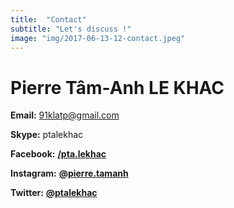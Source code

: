 ```yaml
---
title:  "Contact"
subtitle: "Let's discuss !"
image: "img/2017-06-13-12-contact.jpeg"
---
```


# Pierre Tâm-Anh LE KHAC
 
 
__Email:__ 91klatp@gmail.com

__Skype:__ ptalekhac
 
__Facebook:__ __[/pta.lekhac](https://www.facebook.com/pta.lekhac)__ 

__Instagram:__ __[@pierre.tamanh](https://www.instagram.com/pierre.tamanh/)__ 

__Twitter:__ __[@ptalekhac](https://twitter.com/ptalekhac)__ 
